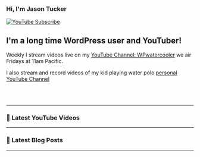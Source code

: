 ### Hi, I'm Jason Tucker

[![YouTube Subscribe](https://img.shields.io/badge/YouTube_@wpwatercooler-SUBSCRIBE-red?logo=youtube&style=for-the-badge&logoColor=red)](https://www.youtube.com/wpwatercooler?sub_confirmation=1) 

## I'm a long time WordPress user and YouTuber!

Weekly I stream videos live on my [YouTube Channel: WPwatercooler](https://youtube.com/wpwatercooler) we air Fridays at 11am Pacific.

I also stream and record videos of my kid playing water polo [personal YouTube Channel](https://youtube.com/abstrakone)



<br />
<br />

---

### 🎥 Latest YouTube Videos

<!-- YOUTUBE:START -->

<!-- YOUTUBE:END -->


---

### 📑 Latest Blog Posts

<!-- BLOG-POST-LIST:START -->

<!-- BLOG-POST-LIST:END -->


---
